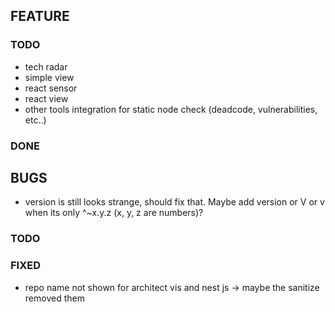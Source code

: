 ## FEATURE


### TODO
- tech radar
- simple view
- react sensor
- react view
- other tools integration for static node check (deadcode, vulnerabilities, etc..)

### DONE


## BUGS
- version is still looks strange, should fix that. Maybe add version or V or v when its only ^~x.y.z (x, y, z are numbers)?

### TODO


### FIXED
- repo name not shown for architect vis and nest js -> maybe the sanitize removed them